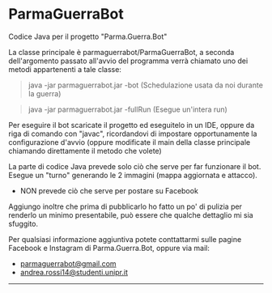 # ParmaGuerraBot
Codice Java per il progetto "Parma.Guerra.Bot"


La classe principale è parmaguerrabot/ParmaGuerraBot, a seconda dell'argomento passato all'avvio del programma verrà chiamato uno dei metodi appartenenti a tale classe:

> java -jar parmaguerrabot.jar -bot (Schedulazione usata da noi durante la guerra) 

> java -jar parmaguerrabot.jar -fullRun (Esegue un'intera run)

Per eseguire il bot scaricate il progetto ed eseguitelo in un IDE, oppure da riga di comando con "javac", ricordandovi di impostare opportunamente la configurazione d'avvio (oppure modificate il main della classe principale chiamando direttamente il metodo che volete)


La parte di codice Java prevede solo ciò che serve per far funzionare il bot. Esegue un "turno" generando le 2 immagini (mappa aggiornata e attacco). 

- NON prevede ciò che serve per postare su Facebook


Aggiungo inoltre che prima di pubblicarlo ho fatto un po' di pulizia per renderlo un minimo presentabile, può essere che qualche dettaglio mi sia sfuggito.


Per qualsiasi informazione aggiuntiva potete conttattarmi sulle pagine Facebook e Instagram di Parma.Guerra.Bot, oppure via mail:
- parmaguerrabot@gmail.com
- andrea.rossi14@studenti.unipr.it
----------------------------------------------------------------------------------------------------------------------------------------
